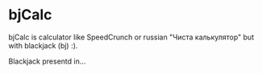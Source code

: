 # bjCalc

bjCalc is calculator like SpeedCrunch or russian "Чиста калькулятор" but with blackjack (bj) :).

Blackjack presentd in...
